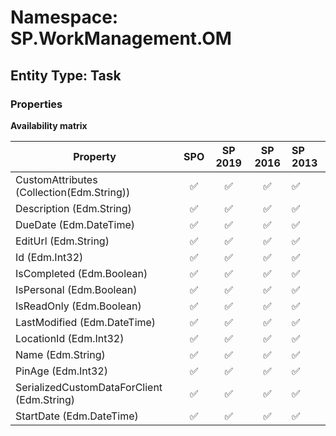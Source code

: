 # Namespace: SP.WorkManagement.OM

## Entity Type: Task

### Properties

**Availability matrix**

Property | SPO | SP 2019 | SP 2016 | SP 2013
----------|:---:|:-------:|:-------:|:-------
CustomAttributes (Collection(Edm.String)) | ✅ | ✅ | ✅ | ✅
Description (Edm.String) | ✅ | ✅ | ✅ | ✅
DueDate (Edm.DateTime) | ✅ | ✅ | ✅ | ✅
EditUrl (Edm.String) | ✅ | ✅ | ✅ | ✅
Id (Edm.Int32) | ✅ | ✅ | ✅ | ✅
IsCompleted (Edm.Boolean) | ✅ | ✅ | ✅ | ✅
IsPersonal (Edm.Boolean) | ✅ | ✅ | ✅ | ✅
IsReadOnly (Edm.Boolean) | ✅ | ✅ | ✅ | ✅
LastModified (Edm.DateTime) | ✅ | ✅ | ✅ | ✅
LocationId (Edm.Int32) | ✅ | ✅ | ✅ | ✅
Name (Edm.String) | ✅ | ✅ | ✅ | ✅
PinAge (Edm.Int32) | ✅ | ✅ | ✅ | ✅
SerializedCustomDataForClient (Edm.String) | ✅ | ✅ | ✅ | ✅
StartDate (Edm.DateTime) | ✅ | ✅ | ✅ | ✅

